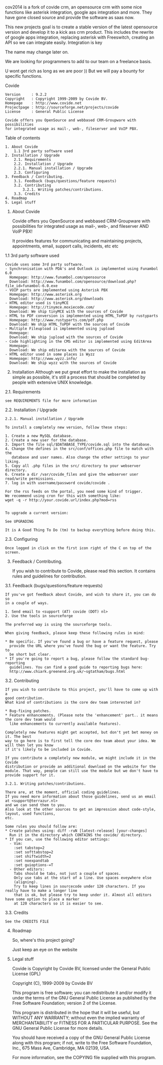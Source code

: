 cov2014 is a fork of covide crm, an opensource crm with some nice functions like asterisk integration, google aps integration and more. They have gone closed source and provide the software as saas now.

This new projects goal is to create a stable version of the latest opensource version and develop it to a kick ass crm product. This includes the rewrite of google apps integration, replacing asterisk with Freeswitch, creating an API so we can integrate easily. Integration is key

The name may change later on.

We are looking for programmers to add to our team on a freelance basis. 
$$$$$$$$$$$$$$$$$$$$$$$$$$$$$$$$$$$$$$$$$$$$$$$$$$$$$$$$$$$$$$$$$$$$$$$$

U wont get rich as long as we are poor )) But we will pay a bounty for specific functions.


Covide

	Version     : 9.2.2
	Copyright   : Copyright 1999-2009 by Covide BV.
	Homepage    : http://www.covide.net
	Projectpage : http://sourceforge.net/projects/covide
	License     : General Public License

	Covide offers you OpenSource and webbased CRM-Groupware with possibilities 
	for integrated usage as mail-, web-, fileserver and VoIP PBX.

Table of contents

	1. About Covide
		1.1 3rd party software used
	2. Installation / Upgrade
		2.1. Requirements
		2.2. Installation / Upgrade
		2.2.1. Manual installation / Upgrade
		2.3. Configuring
	3. Feedback / Contributing.
		3.1. Feedback (bugs/questions/feature requests)
		3.2. Contributing
			3.2.1. Writing patches/contributions.
		3.3. Credits
	4. Roadmap
	5. Legal stuff

1. About Covide

	Covide offers you OpenSource and webbased CRM-Groupware with possibilities 
	for integrated usage as mail-, web-, and fileserver AND VoIP PBX!

	It provides features for communicating and maintaining projects, appointments,
	email, support calls, incidents, etc etc
	
1.1 3rd party software used

	Covide uses some 3rd party software.
	- Synchronisation with PDA's and Outlook is implemented using Funambol 6.0
	  Homepage: http://www.funambol.com/opensource
	  Download: http://www.funambol.com/opensource/download.php?file_id=funambol-6.0.exe
	- VOIP parts are implemented using Asterisk PBX
	  Homepage: http://www.asterisk.org
	  Download: http://www.asterisk.org/downloads
	- HTML editor used is tinyMCE
	  Homepage: http://tinymce.moxiecode.com/
	  Download: We ship tinyMCE with the sources of Covide
	- HTML to PDF conversion is implemented using HTML_ToPDF by rustyparts
	  Homepage: http://www.rustyparts.com/pdf.php
	  Download: We ship HTML_ToPDF with the sources of Covide
	- Multiple Fileupload is implemented using jupload
	  Homepage:
	  Download: We ship jupload with the sources of Covide
	- Code highlighting in the CMS editor is implemented using EditArea
	  Homepage:
	  Download: We ship editarea with the sources of Covide
	- HTML editor used in some places is Wyzz
	  Homepage: http://www.wyzz.info/
	  Download: We ship wyzz with the sources of Covide

2. Installation
	Although we put great effort to make the installation as simple as possible,
	it's still a process that should be completed by people with extensive
	UNIX knowledge.

2.1. Requirements

	see REQUIREMENTS file for more information
	
2.2. Installation / Upgrade

	2.2.1. Manual installation / Upgrade

	To install a completely new version, follow these steps:

	1. Create a new MySQL database.
	2. Create a new user for the database.
	3. Import the file sql/$DATABASE_TYPE/covide.sql into the database.
	4. Change the defines in the src/conf/offices.php file to match with the 
	   database and user names. Also change the other settings to your liking.
	5. Copy all .php files in the src/ directory to your webserver directory.
	6. Create a dir /var/covide_files and give the webserver user read/write permissions.
	7. log in with username/password covide/covide .

	For the rss feeds on the portal, you need some kind of trigger.
	We recommend using cron for this with something like:
	wget -q -r http://your.covide.url/index.php?mod=rss
	
	
	To upgrade a current version:

	See UPGRADING

	It is A Good Thing To Do (tm) to backup everything before doing this.
	
2.3. Configuring
	
	Once logged in click on the first icon right of the C on top of the screen.


3. Feedback / Contributing.

	If you wish to contribute to Covide, please read this section. It contains
	rules and guidelines for contribution. 

3.1. Feedback (bugs/questions/feature requests)

	If you've got feedback about Covide, and wish to share it, you can do so
	in a couple of ways.

	1. Send email to <support (AT) covide (DOT) nl>
	2. Use the tools in sourceforge
	
	The preferred way is using the sourceforge tools.

	When giving feedback, please keep these following rules in mind:

	* Be specific. If you've found a bug or have a feature request, please
	  provide the URL where you've found the bug or want the feature. Try to
	  be short but clear.
	* If you're going to report a bug, please follow the standard bug-reporting
	  guidelines. You can find a good guide to reporting bugs here:
	  http://www.chiark.greenend.org.uk/~sgtatham/bugs.html

3.2. Contributing

	If you wish to contribute to this project, you'll have to come up with a
	good contribution. 
	What kind of contributions is the core dev team interested in? 

	* Bug-fixing patches.
	* Feature enhancements. (Please note the 'enhancement' part.. it means the core dev team would
	  like enhancements to currently available features).
	
	Completely new features might get accepted, but don't yet bet money on it. The best
	way to go here is to first tell the core dev team about your idea. We will then let you know
	if it's likely to be included in Covide. 

	If you contribute a completely new module, we might include it in the Covide
	distribution or provide an additional download on the website for the 
	module. That way, people can still use the module but we don't have to 
	provide support for it.

	3.2.1. Writing patches/contributions.

	There are, at the moment, official coding guidelines. 
	If you need more information about those guidelines, send us an email at <support@terrazur.nl>
	and we can send them to you.
	Also look at the other sources to get an impression about code-style, layout, used functions,
	etc. 
	
	Some rules you should follow are:
	* Create patches using: diff -ruN [latest-release] [your-changes]
	  Run it in the directory which CONTAINS the covide/ directory.
	* If you can, use the following editor settings:
	  - Vim: 
		:set tabstop=2
		:set softtabstop=2
		:set shiftwidth=2
		:set noexpandtab
		:set guioptions-=T
	  - Other editors:
		Tabs should be tabs, not just a couple of spaces.
		Only use tabs at the start of a line. Use spaces eveywhere else 
		(aligning).
		Try to keep lines in sourcecode under 120 characters. If you really have to make a longer line
		that is ok, but please try to keep under it. Almost all editors have some option to place a marker
		at 120 characters so it is easier to see.

3.3. Credits

	See the CREDITS FILE

4. Roadmap

	So, where's this project going?

	Just keep an eye on the website

5. Legal stuff

	Covide is Copyright by Covide BV, licensed under 
	the General Public License (GPL)

	Copyright (C), 1999-2009 by Covide BV

	This program is free software; you can redistribute it and/or modify it
	under the terms of the GNU General Public License as published by the Free
	Software Foundation; version 2 of the License.

	This program is distributed in the hope that it will be useful, but
	WITHOUT ANY WARRANTY; without even the implied warranty of MERCHANTABILITY
	or FITNESS FOR A PARTICULAR PURPOSE. See the GNU General Public License
	for more details.

	You should have received a copy of the GNU General Public License along
	with this program; if not, write to the Free Software Foundation, Inc.,
	675 Mass Ave, Cambridge, MA 02139, USA.

	For more information, see the COPYING file supplied with this program.
